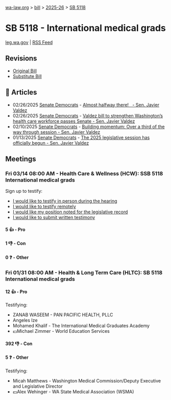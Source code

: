 [wa-law.org](/) > [bill](/bill/) > [2025-26](/bill/2025-26/) > [SB 5118](/bill/2025-26/sb/5118/)

# SB 5118 - International medical grads
[leg.wa.gov](https://app.leg.wa.gov/billsummary?BillNumber=5118&Year=2025&Initiative=false) | [RSS Feed](./rss.xml)

## Revisions
* [Original Bill](1/)
* [Substitute Bill](S/)

## 📰 Articles
* 02/26/2025 [Senate Democrats](/org/senate_democrats/) - [Almost halfway there!   - Sen. Javier Valdez](https://senatedemocrats.wa.gov/valdez/2025/02/26/almost-halfway-there/#:~:text=SB%205118)
* 02/26/2025 [Senate Democrats](/org/senate_democrats/) - [Valdez bill to strengthen Washington’s health care workforce passes Senate - Sen. Javier Valdez](https://senatedemocrats.wa.gov/valdez/2025/02/26/valdez-bill-to-strengthen-washingtons-health-care-workforce-passes-senate/#:~:text=Senate%20Bill%205118)
* 02/10/2025 [Senate Democrats](/org/senate_democrats/) - [Building momentum: Over a third of the way through session - Sen. Javier Valdez](https://senatedemocrats.wa.gov/valdez/2025/02/10/building-momentum-over-a-third-of-the-way-through-session/#:~:text=SB%205118)
* 01/13/2025 [Senate Democrats](/org/senate_democrats/) - [The 2025 legislative session has officially begun - Sen. Javier Valdez](https://senatedemocrats.wa.gov/valdez/2025/01/13/the-2025-legislative-session-has-officially-begun/#:~:text=SB%205118)

## Meetings
### Fri 03/14 08:00 AM - Health Care & Wellness (HCW): SSB 5118 International medical grads
Sign up to testify:
* [I would like to testify in person during the hearing](https://app.leg.wa.gov/csi/Testifier/Add?chamber=House&mId=32972&aId=165378&caId=26278&tId=1)
* [I would like to testify remotely](https://app.leg.wa.gov/csi/Testifier/Add?chamber=House&mId=32972&aId=165378&caId=26278&tId=2)
* [I would like my position noted for the legislative record](https://app.leg.wa.gov/csi/Testifier/Add?chamber=House&mId=32972&aId=165378&caId=26278&tId=3)
* [I would like to submit written testimony](https://app.leg.wa.gov/csi/Testifier/Add?chamber=House&mId=32972&aId=165378&caId=26278&tId=4)

#### 5 👍 - Pro

#### 1 👎 - Con

#### 0 ❓ - Other

### Fri 01/31 08:00 AM - Health & Long Term Care (HLTC): SB 5118 International medical grads
#### 12 👍 - Pro
Testifying:
* ZANAB WASEEM - PAN PACIFIC HEALTH, PLLC
* Angeles Ize
* Mohamed Khalif - The International Medical Graduates Academy
* 💵Michael Zimmer - World Education Services

#### 392 👎 - Con

#### 5 ❓ - Other
Testifying:
* Micah Matthews - Washington Medical Commission/Deputy Executive and Legislative Director
* 💵Alex Wehinger - WA State Medical Association (WSMA)
